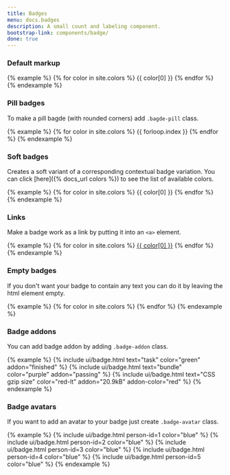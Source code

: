 ```yaml
---
title: Badges
menu: docs.badges
description: A small count and labeling component.
bootstrap-link: components/badge/
done: true
---
```


### Default markup

{% example %}
{% for color in site.colors %}
<span class="badge bg-{{ color[0] }}">{{ color[0] }}</span>
{% endfor %}
{% endexample %}

### Pill badges

To make a pill bagde (with rounded corners) add `.bagde-pill` class.

{% example %}
{% for color in site.colors %}
<span class="badge badge-pill bg-{{ color[0] }}">{{ forloop.index }}</span>
{% endfor %}
{% endexample %}


### Soft badges

Creates a soft variant of a corresponding contextual badge variation. You can click [here]({% docs_url colors %}) to see the list of available colors.

{% example %}
{% for color in site.colors %}
<span class="badge bg-{{ color[0] }}-lt">{{ color[0] }}</span>
{% endfor %}
{% endexample %}


### Links

Make a badge work as a link by putting it into an `<a>` element.

{% example %}
{% for color in site.colors %}
<a href="#" class="badge bg-{{ color[0] }}">{{ color[0] }}</a>
{% endfor %}
{% endexample %}


### Empty badges

If you don't want your badge to contain any text you can do it by leaving the html element empty.

{% example %}
{% for color in site.colors %}
<a href="#" class="badge bg-{{ color[0] }}"></a>
{% endfor %}
{% endexample %}

### Badge addons

You can add badge addon by adding `.badge-addon` class.

{% example %}
{% include ui/badge.html text="task" color="green" addon="finished" %}
{% include ui/badge.html text="bundle" color="purple" addon="passing" %}
{% include ui/badge.html text="CSS gzip size" color="red-lt" addon="20.9kB" addon-color="red" %}
{% endexample %}

### Badge avatars

If you want to add an avatar to your badge just create `.badge-avatar` class.

{% example %}
{% include ui/badge.html person-id=1 color="blue" %}
{% include ui/badge.html person-id=2 color="blue" %}
{% include ui/badge.html person-id=3 color="blue" %}
{% include ui/badge.html person-id=4 color="blue" %}
{% include ui/badge.html person-id=5 color="blue" %}
{% endexample %}